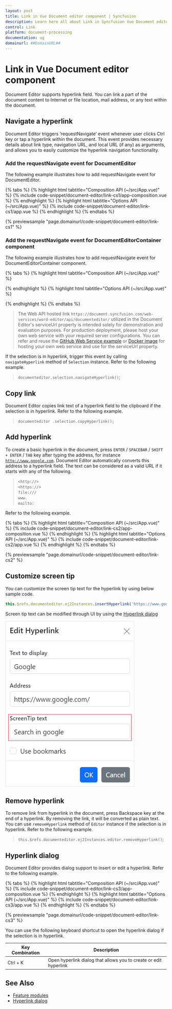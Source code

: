 ```yaml
---
layout: post
title: Link in Vue Document editor component | Syncfusion
description: Learn here all about Link in Syncfusion Vue Document editor component of Syncfusion Essential JS 2 and more.
control: Link 
platform: document-processing
documentation: ug
domainurl: ##DomainURL##
---
```


# Link in Vue Document editor component

Document Editor supports hyperlink field. You can link a part of the document content to Internet or file location, mail address, or any text within the document.

## Navigate a hyperlink

Document Editor triggers ‘requestNavigate’ event whenever user clicks Ctrl key or tap a hyperlink within the document. This event provides necessary details about link type, navigation URL, and local URL (if any) as arguments, and allows you to easily customize the hyperlink navigation functionality.

### Add the requestNavigate event for DocumentEditor

The following example illustrates how to add requestNavigate event for DocumentEditor.

{% tabs %}
{% highlight html tabtitle="Composition API (~/src/App.vue)" %}
{% include code-snippet/document-editor/link-cs1/app-composition.vue %}
{% endhighlight %}
{% highlight html tabtitle="Options API (~/src/App.vue)" %}
{% include code-snippet/document-editor/link-cs1/app.vue %}
{% endhighlight %}
{% endtabs %}
        
{% previewsample "page.domainurl/code-snippet/document-editor/link-cs1" %}

### Add the requestNavigate event for DocumentEditorContainer component

The following example illustrates how to add requestNavigate event for DocumentEditorContainer component.

{% tabs %}
{% highlight html tabtitle="Composition API (~/src/App.vue)" %}

<template>
  <div id="app">
    <ejs-documenteditorcontainer ref='container' :serviceUrl='serviceUrl' v-on:created="onCreated" height="590px"
      id='container' :enableToolbar='true'></ejs-documenteditorcontainer>
  </div>
</template>
<script setup>
import { DocumentEditorContainerComponent as EjsDocumenteditorcontainer, Toolbar } from '@syncfusion/ej2-vue-documenteditor';
import { provide, ref } from 'vue';

const container = ref(null);
const serviceUrl = 'https://document.syncfusion.com/web-services/word-editor/api/documenteditor/';

provide('DocumentEditorContainer', [Toolbar])

const onCreated = function () {
  // Add event listener for requestNavigate event to customize hyperlink navigation functionality
  container.value.ej2Instances.documentEditor.requestNavigate = function (args) {
    if (args.linkType !== 'Bookmark') {
      let link = args.navigationLink;
      if (args.localReference.length > 0) {
        link += '#' + args.localReference;
      }
      window.open(link);
      args.isHandled = true;
    }
  }
}

</script>
<style>
@import "../node_modules/@syncfusion/ej2-vue-documenteditor/styles/material.css";
</style>

{% endhighlight %}
{% highlight html tabtitle="Options API (~/src/App.vue)" %}

<template>
  <div id="app">
    <ejs-documenteditorcontainer ref='container' :serviceUrl='serviceUrl' v-on:created="onCreated" height="590px"
      id='container' :enableToolbar='true'></ejs-documenteditorcontainer>
  </div>
</template>
<script>
import { DocumentEditorContainerComponent, Toolbar } from '@syncfusion/ej2-vue-documenteditor';

export default {
  components: {
    'ejs-documenteditorcontainer': DocumentEditorContainerComponent
  },
  data: function () {
    return {
      serviceUrl: 'https://document.syncfusion.com/web-services/word-editor/api/documenteditor/'
    };
  },
  provide: {
    DocumentEditorContainer: [Toolbar]
  },
  methods: {
    onCreated() {
      // Add event listener for requestNavigate event to customize hyperlink navigation functionality
      this.$refs.container.ej2Instances.documentEditor.requestNavigate = function (args) {
        if (args.linkType !== 'Bookmark') {
          let link = args.navigationLink;
          if (args.localReference.length > 0) {
            link += '#' + args.localReference;
          }
          window.open(link);
          args.isHandled = true;
        }
      }
    }
  }
}
</script>
<style>
@import "../node_modules/@syncfusion/ej2-vue-documenteditor/styles/material.css";
</style>

{% endhighlight %}
{% endtabs %}

> The Web API hosted link `https://document.syncfusion.com/web-services/word-editor/api/documenteditor/` utilized in the Document Editor's serviceUrl property is intended solely for demonstration and evaluation purposes. For production deployment, please host your own web service with your required server configurations. You can refer and reuse the [GitHub Web Service example](https://github.com/SyncfusionExamples/EJ2-DocumentEditor-WebServices) or [Docker image](https://hub.docker.com/r/syncfusion/word-processor-server) for hosting your own web service and use for the serviceUrl property.

If the selection is in hyperlink, trigger this event by calling `navigateHyperlink` method of `Selection` instance. Refer to the following example.

> `documenteditor.selection.navigateHyperlink()`;

## Copy link

Document Editor copies link text of a hyperlink field to the clipboard if the selection is in hyperlink. Refer to the following example.

> `documenteditor .selection.copyHyperlink();`

## Add hyperlink

To create a basic hyperlink in the document, press `ENTER` / `SPACEBAR` / `SHIFT + ENTER` / `TAB` key after typing the address, for instance [`http://www.google.com`](http://www.google.com). Document Editor automatically converts this address to a hyperlink field. The text can be considered as a valid URL if it starts with any of the following.

> `<http://>`<br>
> `<https://>`<br>
> `file:///`<br>
> `www.`<br>
> `mailto:`<br>

Refer to the following example.

{% tabs %}
{% highlight html tabtitle="Composition API (~/src/App.vue)" %}
{% include code-snippet/document-editor/link-cs2/app-composition.vue %}
{% endhighlight %}
{% highlight html tabtitle="Options API (~/src/App.vue)" %}
{% include code-snippet/document-editor/link-cs2/app.vue %}
{% endhighlight %}
{% endtabs %}
        
{% previewsample "page.domainurl/code-snippet/document-editor/link-cs2" %}

## Customize screen tip

You can customize the screen tip text for the hyperlink by using below sample code.

```ts
this.$refs.documenteditor.ej2Instances.insertHyperlink('https://www.google.com', 'Google', '<<Screen tip text>>');
```

Screen tip text can be modified through UI by using the [Hyperlink dialog](../document-editor/dialog#hyperlink-dialog)

![Add or modify the screen tip text for hyperlinks in a Word document.](images/screentip.png)

## Remove hyperlink

To remove link from hyperlink in the document, press Backspace key at the end of a hyperlink. By removing the link, it will be converted as plain text. You can use `removeHyperlink` method of `Editor` instance if the selection is in hyperlink. Refer to the following example.

> `this.$refs.documenteditor.ej2Instances.editor.removeHyperlink()`;

## Hyperlink dialog

Document Editor provides dialog support to insert or edit a hyperlink. Refer to the following example.

{% tabs %}
{% highlight html tabtitle="Composition API (~/src/App.vue)" %}
{% include code-snippet/document-editor/link-cs3/app-composition.vue %}
{% endhighlight %}
{% highlight html tabtitle="Options API (~/src/App.vue)" %}
{% include code-snippet/document-editor/link-cs3/app.vue %}
{% endhighlight %}
{% endtabs %}
        
{% previewsample "page.domainurl/code-snippet/document-editor/link-cs3" %}

You can use the following keyboard shortcut to open the hyperlink dialog if the selection is in hyperlink.

| Key Combination | Description                                                       |
| --------------- | ----------------------------------------------------------------- |
| Ctrl + K        | Open hyperlink dialog that allows you to create or edit hyperlink |

## See Also

* [Feature modules](../document-editor/feature-module)
* [Hyperlink dialog](../document-editor/dialog#hyperlink-dialog)